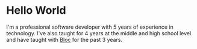 # Hello World

I'm a professional software developer with 5 years of experience in technology.
I've also taught for 4 years at the middle and high school level and have taught with [Bloc](http://bloc.io) for the past 3 years.
